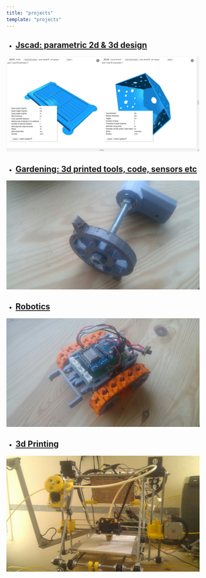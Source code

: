 ```yaml
---
title: "projects"
template: "projects"
---
```


- ## [Jscad: parametric 2d & 3d design](/searchResults.html?search=tags:jscad)
![jscad](/assets/img/jscad2.jpg "jscad")

- ## [Gardening: 3d printed tools, code, sensors etc](/searchResults.html?search=tags:garden*)
![tooling](/assets/img/onion-tool-2.jpg "tooling")

- ## [Robotics](/searchResults.html?search=robot*)
![robots](/assets/img/kiwikee.jpg "robots")

- ## [3d Printing](/searchResults.html?search=printing)
![3dp](/assets/img/reprap.jpg "3dp")
